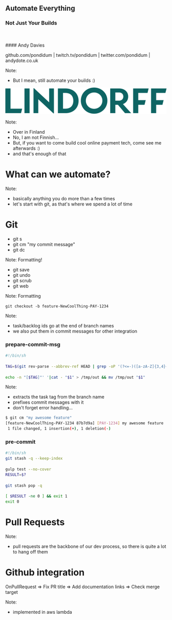 ## Automate Everything
### Not Just Your Builds
<br />
<br />
#### Andy Davies

github.com/pondidum | twitch.tv/pondidum | twitter.com/pondidum | andydote.co.uk  <!-- .element: class="small" -->

Note:
* But I mean, still automate your builds :)


![Lindorff Oy](img/lindorff.svg) <!-- .element: class="no-border" -->

Note:
* Over in Finland
* No, I am not Finnish...
* But, if you want to come build cool online payment tech, come see me afterwards :)
* and that's enough of that



# What can we automate?

Note:
* basically anything you do more than a few times
* let's start with git, as that's where we spend a lot of time



# Git


* git s
* git cm  "my commit message"
* git dc

<!-- .element: class="list-unstyled" -->
Note:
Formatting!


* git save
* git undo
* git scrub
* git web

<!-- .element: class="list-unstyled" -->
Note:
Formatting


`git checkout -b feature-NewCoolThing-PAY-1234`

Note:
* task/backlog ids go at the end of branch names
* we also put them in commit messages for other integration


### prepare-commit-msg
```bash
#!/bin/sh

TAG=$(git rev-parse --abbrev-ref HEAD | grep -oP '(?<=-)([a-zA-Z]{3,4}-\d*)')

echo -n "[$TAG]"' '|cat - "$1" > /tmp/out && mv /tmp/out "$1"
```

Note:
* extracts the task tag from the branch name
* prefixes commit messages with it
* don't forget error handling...


```bash
$ git cm "my awesome feature"
[feature-NewCoolThing-PAY-1234 87b7d9a] [PAY-1234] my awesome feature
 1 file changed, 1 insertion(+), 1 deletion(-)
```



### pre-commit

```bash
#!/bin/sh
git stash -q --keep-index

gulp test --no-cover
RESULT=$?

git stash pop -q

[ $RESULT -ne 0 ] && exit 1
exit 0
```



# Pull Requests

Note:
* pull requests are the backbone of our dev process, so there is quite a lot to hang off them



# Github integration

OnPullRequest
    => Fix PR title
    => Add documentation links
    => Check merge target

Note:
* implemented in aws lambda

